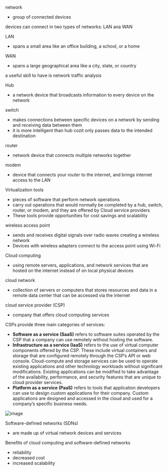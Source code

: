 network
- group of connected devices

devices can connect in two types of networks: LAN ana WAN

LAN
- spans a small area like an office building, a school, or a home

WAN
- spans a large geographical area like a city, state, or country

a useful skill to have is network traffic analysis

Hub
- a network device that broadcasts information to every device on the network

switch
- makes connections between specific devices on a network by sending and receiving data between them
- it is more intelligent than hub cozit only passes data to the intended destination

router
- network device that connects multiple networks together

modem
- device that connects your router to the internet, and brings internet access to the LAN

Virtualization tools 
- pieces of software that perform network operations
- carry out operations that would normally be completed by a hub, switch, router, or modem, and they are offered by Cloud service providers
- These tools provide opportunities for cost savings and scalability

wireless access point
- sends and receives digital signals over radio waves creating a wireless network
- Devices with wireless adapters connect to the access point using Wi-Fi

Cloud computing
- using remote servers, applications, and network services that are hosted on the internet instead of on local physical devices

cloud network
- collection of servers or computers that stores resources and data in a remote data center that can be accessed via the internet

cloud service provider (CSP)
- company that offers cloud computing services

CSPs provide three main categories of services:
- **Software as a service (SaaS)** refers to software suites operated by the CSP that a company can use remotely without hosting the software. 
- **Infrastructure as a service (IaaS)** refers to the use of virtual computer components offered by the CSP. These include virtual containers and storage that are configured remotely through the CSP’s API or web console. Cloud-compute and storage services can be used to operate existing applications and other technology workloads without significant modifications. Existing applications can be modified to take advantage of the availability, performance, and security features that are unique to cloud provider services.
- **Platform as a service (PaaS)** refers to tools that application developers can use to design custom applications for their company. Custom applications are designed and accessed in the cloud and used for a company’s specific business needs.

![image](https://github.com/user-attachments/assets/5cb94316-2995-4a1d-b10b-98f8e0442d8c)

 Software-defined networks (SDNs) 
 - are made up of virtual network devices and services

Benefits of cloud computing and software-defined networks
- reliability
- decreased cost
- increased scalability


